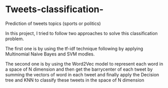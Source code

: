 # Tweets-classification-
Prediction of tweets topics (sports or politics)

In this project, I tried to follow two approaches to solve this classification problem. 

The first one is by using the tf-idf technique following by applying Multinomial Naive Bayes and SVM modles. 

The second one is by using the Word2Vec model to represent each word in a space of N dimension and then get the barrycenter of each tweet
by summing the vectors of word in each tweet and finally apply the Decision tree and KNN to classify these tweets in the space of N dimension
